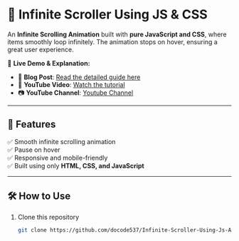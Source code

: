 # 📜 Infinite Scroller Using JS & CSS  

An **Infinite Scrolling Animation** built with **pure JavaScript and CSS**, where items smoothly loop infinitely. The animation stops on hover, ensuring a great user experience.  

🚀 **Live Demo & Explanation:**  
- 📖 **Blog Post**: [Read the detailed guide here](#123)  
- 🎥 **YouTube Video**: [Watch the tutorial](https://youtu.be/U_HcoLlLDAs?si=05hzi1avZBCT6i6u)  
- 📷 **YouTube Channel**: [Youtube Channel](https://www.youtube.com/@docode537)  
---

## 📌 Features  
✅ Smooth infinite scrolling animation  
✅ Pause on hover  
✅ Responsive and mobile-friendly  
✅ Built using only **HTML, CSS, and JavaScript**  

---

## 🛠️ How to Use  

1. Clone this repository  
   ```sh
   git clone https://github.com/docode537/Infinite-Scroller-Using-Js-And-Css.git
